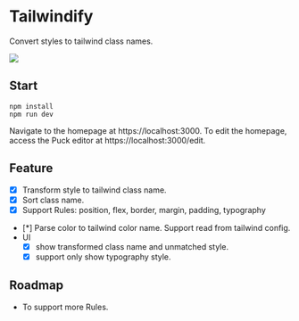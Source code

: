 # Tailwindify
Convert styles to tailwind class names.

![](./demo.gif)

## Start
```
npm install
npm run dev
```

Navigate to the homepage at https://localhost:3000. To edit the homepage, access the Puck editor at https://localhost:3000/edit.

## Feature
- [x] Transform style to tailwind class name.
- [x] Sort class name.
- [x] Support Rules: position, flex, border, margin, padding, typography
- [*] Parse color to tailwind color name. Support read from tailwind config.
- UI
  - [x] show transformed class name and unmatched style.
  - [x] support only show typography style.

## Roadmap
- To support more Rules.
